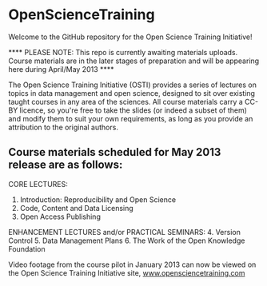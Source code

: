 OpenScienceTraining
===================

Welcome to the GitHub repository for the Open Science Training Initiative!

**** PLEASE NOTE: This repo is currently awaiting materials uploads. Course materials are in the later stages of preparation and will be appearing here during April/May 2013 ****

The Open Science Training Initiative (OSTI) provides a series of lectures on topics in data management and open science, designed to sit over existing taught courses in any area of the sciences. All course materials carry a CC-BY licence, so you're free to take the slides (or indeed a subset of them) and modify them to suit your own requirements, as long as you provide an attribution to the original authors.

Course materials scheduled for May 2013 release are as follows:
-------------------------------------------------------------------
CORE LECTURES:
1. Introduction: Reproducibility and Open Science
2. Code, Content and Data Licensing
3. Open Access Publishing

ENHANCEMENT LECTURES and/or PRACTICAL SEMINARS:
4. Version Control
5. Data Management Plans
6. The Work of the Open Knowledge Foundation
 
Video footage from the course pilot in January 2013 can now be viewed on the Open Science Training Initiative site,
www.opensciencetraining.com
